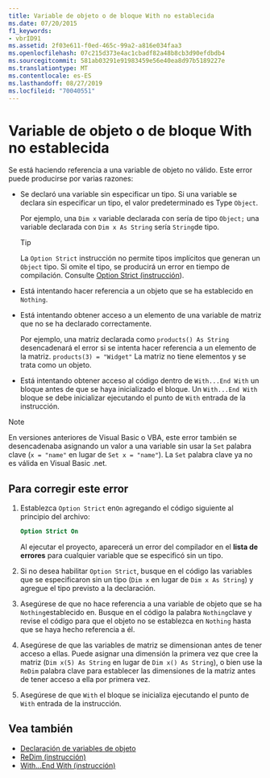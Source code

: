 ```yaml
---
title: Variable de objeto o de bloque With no establecida
ms.date: 07/20/2015
f1_keywords:
- vbrID91
ms.assetid: 2f03e611-f0ed-465c-99a2-a816e034faa3
ms.openlocfilehash: 07c215d373e4ac1cbadf82a48b8cb3d90efdbdb4
ms.sourcegitcommit: 581ab03291e91983459e56e40ea8d97b5189227e
ms.translationtype: MT
ms.contentlocale: es-ES
ms.lasthandoff: 08/27/2019
ms.locfileid: "70040551"
---
```

# <a name="object-variable-or-with-block-variable-not-set"></a>Variable de objeto o de bloque With no establecida
Se está haciendo referencia a una variable de objeto no válido.   Este error puede producirse por varias razones:

- Se declaró una variable sin especificar un tipo. Si una variable se declara sin especificar un tipo, el valor predeterminado es Type `Object`.

    Por ejemplo, una `Dim x` variable declarada con sería de tipo `Object;` una variable declarada con `Dim x As String` sería `String`de tipo.

    > [!TIP]
    > La `Option Strict` instrucción no permite tipos implícitos que generan un `Object` tipo. Si omite el tipo, se producirá un error en tiempo de compilación. Consulte [Option Strict (instrucción](../../../visual-basic/language-reference/statements/option-strict-statement.md)).

- Está intentando hacer referencia a un objeto que se ha establecido en `Nothing`.

- Está intentando obtener acceso a un elemento de una variable de matriz que no se ha declarado correctamente.

    Por ejemplo, una matriz declarada como `products() As String` desencadenará el error si se intenta hacer referencia a un elemento de la matriz. `products(3) = "Widget"` La matriz no tiene elementos y se trata como un objeto.

- Está intentando obtener acceso al código dentro de `With...End With` un bloque antes de que se haya inicializado el bloque.   Un `With...End With` bloque se debe inicializar ejecutando el punto de `With` entrada de la instrucción.

> [!NOTE]
> En versiones anteriores de Visual Basic o VBA, este error también se desencadenaba asignando un valor a una variable sin usar la `Set` palabra clave (`x = "name"` en lugar de `Set x = "name"`). La `Set` palabra clave ya no es válida en Visual Basic .net.

## <a name="to-correct-this-error"></a>Para corregir este error

1. Establezca `Option Strict` en`On` agregando el código siguiente al principio del archivo:

    ```vb
    Option Strict On
    ```

    Al ejecutar el proyecto, aparecerá un error del compilador en el **lista de errores** para cualquier variable que se especificó sin un tipo.

2. Si no desea habilitar `Option Strict`, busque en el código las variables que se especificaron sin un tipo (`Dim x` en lugar de `Dim x As String`) y agregue el tipo previsto a la declaración.

3. Asegúrese de que no hace referencia a una variable de objeto que se ha `Nothing`establecido en.  Busque en el código la palabra `Nothing`clave y revise el código para que el objeto no se establezca en `Nothing` hasta que se haya hecho referencia a él.

4. Asegúrese de que las variables de matriz se dimensionan antes de tener acceso a ellas. Puede asignar una dimensión la primera vez que cree la matriz (`Dim x(5) As String` en lugar de `Dim x() As String`), o bien use la `ReDim` palabra clave para establecer las dimensiones de la matriz antes de tener acceso a ella por primera vez.

5. Asegúrese de que `With` el bloque se inicializa ejecutando el punto de `With` entrada de la instrucción.

## <a name="see-also"></a>Vea también

- [Declaración de variables de objeto](../../../visual-basic/programming-guide/language-features/variables/object-variable-declaration.md)
- [ReDim (instrucción)](../../../visual-basic/language-reference/statements/redim-statement.md)
- [With...End With (instrucción)](../../../visual-basic/language-reference/statements/with-end-with-statement.md)
